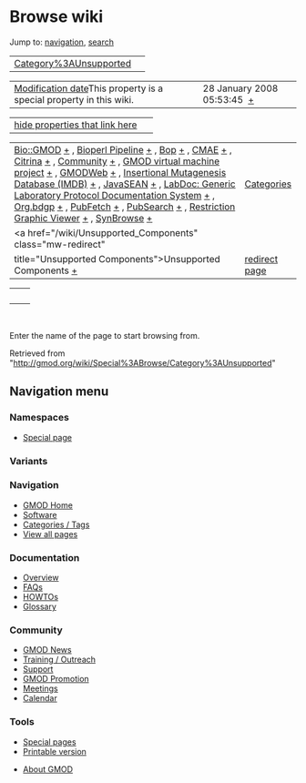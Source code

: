 <div id="mw-page-base" class="noprint">

</div>

<div id="mw-head-base" class="noprint">

</div>

<div id="content" class="mw-body" role="main">

<span id="top"></span>

<div id="mw-js-message" style="display:none;">

</div>



# <span dir="auto">Browse wiki</span>

<div id="bodyContent">

<div id="contentSub">

</div>

<div id="jump-to-nav" class="mw-jump">

Jump to: [navigation](#mw-navigation), [search](#p-search)

</div>

<div id="mw-content-text">

|  |  |
|----|----|
| [Category%3AUnsupported](/wiki/Category%3AUnsupported "Category%3AUnsupported") |  |

|  |  |
|----|----|
| <span class="smw-highlighter" data-type="1" state="inline" data-title="Property"><span class="smwbuiltin">[Modification date](/wiki/Property:Modification_date "Property:Modification date")</span><span class="smwttcontent">This property is a special property in this wiki.</span></span> | <span class="smwb-value">28 January 2008 05:53:45  <span class="smwsearch">[+](/wiki/Special%3ASearchByProperty/Modification-20date/28-20January-202008-2005:53:45 "Special%3ASearchByProperty/Modification-20date/28-20January-202008-2005:53:45")</span></span> |

<span id="smw_browse_incoming"></span>

|  |  |
|----|----|
| [hide properties that link here](/mediawiki/index.php?title=Special:Browse&offset=0&dir=out&article=Category%3AUnsupported)  |  |

|  |  |
|----|----|
| <span class="smwb-ivalue">[Bio::GMOD](/wiki/Bio::GMOD "Bio::GMOD") <span class="smwbrowse">[+](/wiki/Special%3ABrowse/Bio::GMOD "Special%3ABrowse/Bio::GMOD")</span></span> , <span class="smwb-ivalue">[Bioperl Pipeline](/wiki/Bioperl_Pipeline "Bioperl Pipeline") <span class="smwbrowse">[+](/wiki/Special%3ABrowse/Bioperl-20Pipeline "Special%3ABrowse/Bioperl-20Pipeline")</span></span> , <span class="smwb-ivalue">[Bop](/wiki/Bop "Bop") <span class="smwbrowse">[+](/wiki/Special%3ABrowse/Bop "Special%3ABrowse/Bop")</span></span> , <span class="smwb-ivalue">[CMAE](/wiki/CMAE "CMAE") <span class="smwbrowse">[+](/wiki/Special%3ABrowse/CMAE "Special%3ABrowse/CMAE")</span></span> , <span class="smwb-ivalue">[Citrina](/wiki/Citrina "Citrina") <span class="smwbrowse">[+](/wiki/Special%3ABrowse/Citrina "Special%3ABrowse/Citrina")</span></span> , <span class="smwb-ivalue">[Community](/wiki/Community "Community") <span class="smwbrowse">[+](/wiki/Special%3ABrowse/Community "Special%3ABrowse/Community")</span></span> , <span class="smwb-ivalue">[GMOD virtual machine project](/wiki/GMOD_virtual_machine_project "GMOD virtual machine project") <span class="smwbrowse">[+](/wiki/Special%3ABrowse/GMOD-20virtual-20machine-20project "Special%3ABrowse/GMOD-20virtual-20machine-20project")</span></span> , <span class="smwb-ivalue">[GMODWeb](/wiki/GMODWeb "GMODWeb") <span class="smwbrowse">[+](/wiki/Special%3ABrowse/GMODWeb "Special%3ABrowse/GMODWeb")</span></span> , <span class="smwb-ivalue">[Insertional Mutagenesis Database (IMDB)](/wiki/Insertional_Mutagenesis_Database_(IMDB) "Insertional Mutagenesis Database (IMDB)") <span class="smwbrowse">[+](/wiki/Special%3ABrowse/Insertional-20Mutagenesis-20Database-20(IMDB) "Special%3ABrowse/Insertional-20Mutagenesis-20Database-20(IMDB)")</span></span> , <span class="smwb-ivalue">[JavaSEAN](/wiki/JavaSEAN "JavaSEAN") <span class="smwbrowse">[+](/wiki/Special%3ABrowse/JavaSEAN "Special%3ABrowse/JavaSEAN")</span></span> , <span class="smwb-ivalue">[LabDoc: Generic Laboratory Protocol Documentation System](/wiki/LabDoc:_Generic_Laboratory_Protocol_Documentation_System "LabDoc: Generic Laboratory Protocol Documentation System") <span class="smwbrowse">[+](/wiki/Special%3ABrowse/LabDoc:-20Generic-20Laboratory-20Protocol-20Documentation-20System "Special%3ABrowse/LabDoc:-20Generic-20Laboratory-20Protocol-20Documentation-20System")</span></span> , <span class="smwb-ivalue">[Org.bdgp](/wiki/Org.bdgp "Org.bdgp") <span class="smwbrowse">[+](/wiki/Special%3ABrowse/Org.bdgp "Special%3ABrowse/Org.bdgp")</span></span> , <span class="smwb-ivalue">[PubFetch](/wiki/PubFetch "PubFetch") <span class="smwbrowse">[+](/wiki/Special%3ABrowse/PubFetch "Special%3ABrowse/PubFetch")</span></span> , <span class="smwb-ivalue">[PubSearch](/wiki/PubSearch "PubSearch") <span class="smwbrowse">[+](/wiki/Special%3ABrowse/PubSearch "Special%3ABrowse/PubSearch")</span></span> , <span class="smwb-ivalue">[Restriction Graphic Viewer](/wiki/Restriction_Graphic_Viewer "Restriction Graphic Viewer") <span class="smwbrowse">[+](/wiki/Special%3ABrowse/Restriction-20Graphic-20Viewer "Special%3ABrowse/Restriction-20Graphic-20Viewer")</span></span> , <span class="smwb-ivalue">[SynBrowse](/wiki/SynBrowse "SynBrowse") <span class="smwbrowse">[+](/wiki/Special%3ABrowse/SynBrowse "Special%3ABrowse/SynBrowse")</span></span> | [Categories](/wiki/Special:Categories "Special:Categories") |
| <span class="smwb-ivalue"><a href="/wiki/Unsupported_Components" class="mw-redirect"
title="Unsupported Components">Unsupported Components</a> <span class="smwbrowse">[+](/wiki/Special%3ABrowse/Unsupported-20Components "Special%3ABrowse/Unsupported-20Components")</span></span> | [redirect page](/wiki/Special:ListRedirects "Special:ListRedirects") |

|     |     |
|-----|-----|
|     |     |

 

Enter the name of the page to start browsing from.  

</div>

<div class="printfooter">

Retrieved from
"<http://gmod.org/wiki/Special%3ABrowse/Category%3AUnsupported>"

</div>

<div id="catlinks" class="catlinks catlinks-allhidden">

</div>

<div class="visualClear">

</div>

</div>

</div>

<div id="mw-navigation">

## Navigation menu

<div id="mw-head">



<div id="left-navigation">

<div id="p-namespaces" class="vectorTabs" role="navigation"
aria-labelledby="p-namespaces-label">

### Namespaces

- <span id="ca-nstab-special">[Special
  page](/wiki/Special%3ABrowse/Category%3AUnsupported "This is a special page, you cannot edit the page itself")</span>

</div>

<div id="p-variants" class="vectorMenu emptyPortlet" role="navigation"
aria-labelledby="p-variants-label">

### 

### Variants[](#)

<div class="menu">

</div>

</div>

</div>





</div>



</div>

</div>

</div>

<div id="mw-panel">

<div id="p-logo" role="banner">

<a href="/wiki/Main_Page"
style="background-image: url(http://gmod.org/images/GMOD-cogs.png);"
title="Visit the main page"></a>

</div>

<div id="p-Navigation" class="portal" role="navigation"
aria-labelledby="p-Navigation-label">

### Navigation

<div class="body">

- <span id="n-GMOD-Home">[GMOD Home](/wiki/Main_Page)</span>
- <span id="n-Software">[Software](/wiki/GMOD_Components)</span>
- <span id="n-Categories-.2F-Tags">[Categories /
  Tags](/wiki/Categories)</span>
- <span id="n-View-all-pages">[View all
  pages](/wiki/Special:AllPages)</span>

</div>

</div>

<div id="p-Documentation" class="portal" role="navigation"
aria-labelledby="p-Documentation-label">

### Documentation

<div class="body">

- <span id="n-Overview">[Overview](/wiki/Overview)</span>
- <span id="n-FAQs">[FAQs](/wiki/Category%3AFAQ)</span>
- <span id="n-HOWTOs">[HOWTOs](/wiki/Category%3AHOWTO)</span>
- <span id="n-Glossary">[Glossary](/wiki/Glossary)</span>

</div>

</div>

<div id="p-Community" class="portal" role="navigation"
aria-labelledby="p-Community-label">

### Community

<div class="body">

- <span id="n-GMOD-News">[GMOD News](/wiki/GMOD_News)</span>
- <span id="n-Training-.2F-Outreach">[Training /
  Outreach](/wiki/Training_and_Outreach)</span>
- <span id="n-Support">[Support](/wiki/Support)</span>
- <span id="n-GMOD-Promotion">[GMOD
  Promotion](/wiki/GMOD_Promotion)</span>
- <span id="n-Meetings">[Meetings](/wiki/Meetings)</span>
- <span id="n-Calendar">[Calendar](/wiki/Calendar)</span>

</div>

</div>

<div id="p-tb" class="portal" role="navigation"
aria-labelledby="p-tb-label">

### Tools

<div class="body">

- <span id="t-specialpages"><a href="/wiki/Special:SpecialPages" accesskey="q"
  title="A list of all special pages [q]">Special pages</a></span>
- <span id="t-print"><a
  href="/mediawiki/index.php?title=Special%3ABrowse/Category%3AUnsupported&amp;printable=yes"
  rel="alternate" accesskey="p"
  title="Printable version of this page [p]">Printable version</a></span>

</div>

</div>

</div>

</div>

<div id="footer" role="contentinfo">

- <span id="footer-places-about">[About
  GMOD](/wiki/GMOD:About "GMOD:About")</span>

<!-- -->






</div>
